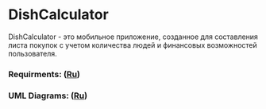 # DishCalculator
DishCalculator - это мобильное приложение, созданное для составления листа покупок с учетом количества людей и финансовых возможностей пользователя.
### Requirments: ([Ru](https://github.com/messi3nik/DishCalculator/blob/master/Documents/Requirements/Requirements.md))
### UML Diagrams: ([Ru](https://github.com/messi3nik/DishCalculator/blob/master/Documents/Diagrams/README.md))